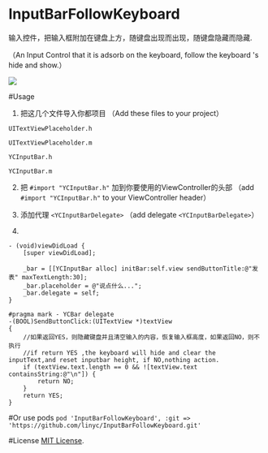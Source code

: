 # InputBarFollowKeyboard

输入控件，把输入框附加在键盘上方，随键盘出现而出现，随键盘隐藏而隐藏.

（An Input Control that it is adsorb on the keyboard, follow the keyboard 's hide and show.）

![](https://github.com/linyc/InputBarFollowKeyboard/raw/master/show.gif)

#Usage
1. 把这几个文件导入你都项目 （Add these files to your project）

`UITextViewPlaceholder.h`

`UITextViewPlaceholder.m`

`YCInputBar.h`

`YCInputBar.m`

2. 把 `#import "YCInputBar.h"` 加到你要使用的ViewController的头部 （add `#import "YCInputBar.h"` to your ViewController header）

3. 添加代理 `<YCInputBarDelegate>` （add delegate `<YCInputBarDelegate>`）

4. 
``` 
- (void)viewDidLoad {
    [super viewDidLoad];
    
    _bar = [[YCInputBar alloc] initBar:self.view sendButtonTitle:@"发表" maxTextLength:30];
    _bar.placeholder = @"说点什么...";
    _bar.delegate = self;
}

#pragma mark - YCBar delegate
-(BOOL)SendButtonClick:(UITextView *)textView
{
    //如果返回YES，则隐藏键盘并且清空输入的内容，恢复输入框高度，如果返回NO，则不执行
    //if return YES ,the keyboard will hide and clear the inputText,and reset inputbar height, if NO,nothing action.
    if (textView.text.length == 0 && ![textView.text containsString:@"\n"]) {
        return NO;
    }
    return YES;
}
```
#Or use pods
`pod 'InputBarFollowKeyboard', :git => 'https://github.com/linyc/InputBarFollowKeyboard.git'`

#License
[MIT License](http://opensource.org/licenses/MIT).
